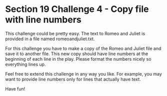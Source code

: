 # Section 19 Challenge 4 - Copy file with line numbers #

This challenge could be pretty easy.
The text to Romeo and Juliet is provided in a file named romeoandjuliet.txt.

For this challenge you have to make a copy of the Romeo and Juliet file and save it to another file. 
This new copy should have line numbers at the beginning of each line in the play.
Please format the numbers nicely so everything lines up.

Feel free to extend this challenge in any way you like.
For example, you may want to provide line numbers only for lines that actually have text.

Have fun!